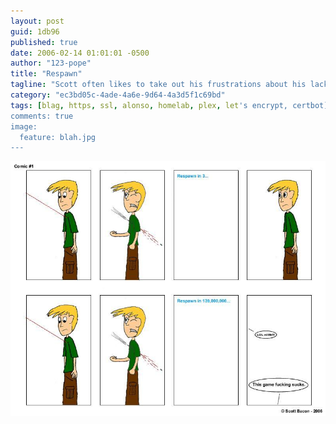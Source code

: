```yaml
---
layout: post
guid: 1db96
published: true
date: 2006-02-14 01:01:01 -0500
author: "123-pope"
title: "Respawn"
tagline: "Scott often likes to take out his frustrations about his lack of video gaming skills in comic form. We hope you will oblige him by commenting with great detail on the kinds of things you did with his mother last night, to make sure he feels the true online gaming experience."
category: "ec3bd05c-4ade-4a6e-9d64-4a3d5f1c69bd"
tags: [blag, https, ssl, alonso, homelab, plex, let's encrypt, certbot]
comments: true
image:
  feature: blah.jpg
---
```


![](/assets/img/lol/comic2.jpg "Lol, 360 noscope bitch.")